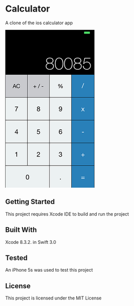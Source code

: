 # Calculator
A clone of the ios calculator app

![alt tag](https://github.com/alexkeaveney/Calculator/blob/master/Screenshot.PNG)

## Getting Started

This project requires Xcode IDE to build and run the project

## Built With

Xcode 8.3.2. in Swift 3.0

## Tested 

An iPhone 5s was used to test this project

## License

This project is licensed under the MIT License

